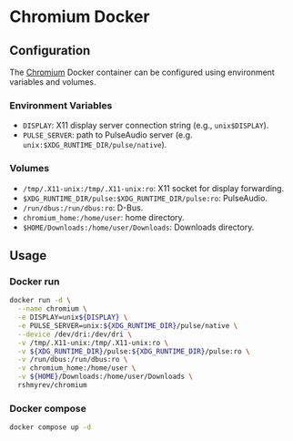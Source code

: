 # Chromium Docker

## Configuration

The [Chromium](https://www.chromium.org/Home/) Docker container can be configured using environment variables and volumes.

### Environment Variables

- `DISPLAY`: X11 display server connection string (e.g., `unix$DISPLAY`).
- `PULSE_SERVER`: path to PulseAudio server (e.g. `unix:$XDG_RUNTIME_DIR/pulse/native`).

### Volumes

- `/tmp/.X11-unix:/tmp/.X11-unix:ro`: X11 socket for display forwarding.
- `$XDG_RUNTIME_DIR/pulse:$XDG_RUNTIME_DIR/pulse:ro`: PulseAudio.
- `/run/dbus:/run/dbus:ro`: D-Bus.
- `chromium_home:/home/user`: home directory.
- `$HOME/Downloads:/home/user/Downloads`: Downloads directory.

## Usage

### Docker run

```bash
docker run -d \
  --name chromium \
  -e DISPLAY=unix${DISPLAY} \
  -e PULSE_SERVER=unix:${XDG_RUNTIME_DIR}/pulse/native \
  --device /dev/dri:/dev/dri \
  -v /tmp/.X11-unix:/tmp/.X11-unix:ro \
  -v ${XDG_RUNTIME_DIR}/pulse:${XDG_RUNTIME_DIR}/pulse:ro \
  -v /run/dbus:/run/dbus:ro \
  -v chromium_home:/home/user \
  -v ${HOME}/Downloads:/home/user/Downloads \
  rshmyrev/chromium
```

### Docker compose

```bash
docker compose up -d
```
